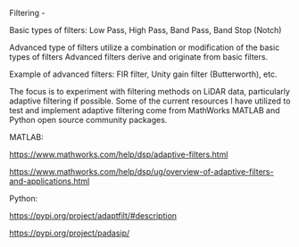 Filtering -

Basic types of filters:
Low Pass,
High Pass,
Band Pass,
Band Stop (Notch)

Advanced type of filters utilize a combination or modification of the basic types of filters
Advanced filters derive and originate from basic filters.

Example of advanced filters:
FIR filter,
Unity gain filter (Butterworth),
etc.


The focus is to experiment with filtering methods on LiDAR data, particularly adaptive filtering if possible.
Some of the current resources I have utilized to test and implement adaptive filtering come from MathWorks MATLAB and Python open source community packages.


MATLAB:

https://www.mathworks.com/help/dsp/adaptive-filters.html

https://www.mathworks.com/help/dsp/ug/overview-of-adaptive-filters-and-applications.html


Python:

https://pypi.org/project/adaptfilt/#description

https://pypi.org/project/padasip/
